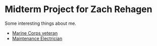 # Midterm Project for Zach Rehagen

Some interesting things about me.

* [Marine Corps veteran](https://www.marines.com)
* [Maintenance Electrician](https://www.ziprecruiter.com/hiring/job-description-template/maintenance-electrician)
